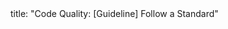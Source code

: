 <frontmatter>
title: "Code Quality: [Guideline] Follow a Standard"
</frontmatter>

<include src="container-inPage-asFlat.md" boilerplate />
